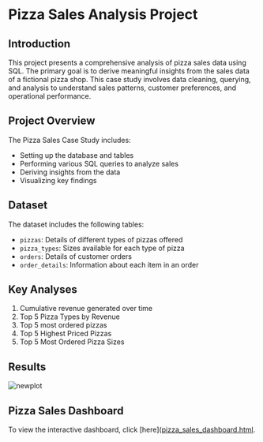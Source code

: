# Pizza Sales Analysis Project

## Introduction
This project presents a comprehensive analysis of pizza sales data using SQL. The primary goal is to derive meaningful insights from the sales data of a fictional pizza shop. This case study involves data cleaning, querying, and analysis to understand sales patterns, customer preferences, and operational performance.

## Project Overview
The Pizza Sales Case Study includes:
- Setting up the database and tables
- Performing various SQL queries to analyze sales
- Deriving insights from the data
- Visualizing key findings

## Dataset
The dataset includes the following tables:
- `pizzas`: Details of different types of pizzas offered
- `pizza_types`: Sizes available for each type of pizza
- `orders`: Details of customer orders
- `order_details`: Information about each item in an order

## Key Analyses
1. Cumulative revenue generated over time
2. Top 5 Pizza Types by Revenue
3. Top 5 most ordered pizzas
4. Top 5 Highest Priced Pizzas
5. Top 5 Most Ordered Pizza Sizes




## Results
![newplot](https://github.com/user-attachments/assets/235fd07b-3636-4f44-bc8b-509c3db7539e)
## Pizza Sales Dashboard
To view the interactive dashboard, click [here]([pizza_sales_dashboard.html](http://localhost:8888/lab/tree/pizza_sales_dashboard.html}).




